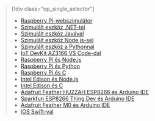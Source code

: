 > [!div class="op_single_selector"]
> * [Raspberry Pi-webszimulátor](../articles/iot-hub/iot-hub-raspberry-pi-web-simulator-get-started.md)   
> * [Szimulált eszköz .NET-tel](../articles/iot-hub/quickstart-send-telemetry-dotnet.md)
> * [Szimulált eszköz Javával](../articles/iot-hub/quickstart-send-telemetry-java.md)
> * [Szimulált eszköz Node.js-sel](../articles/iot-hub/quickstart-send-telemetry-node.md)
> * [Szimulált eszköz a Pythonnal](../articles/iot-hub/quickstart-send-telemetry-python.md)
> * [IoT DevKit AZ3166 VS Code-dal](../articles/iot-hub/iot-hub-arduino-iot-devkit-az3166-get-started.md)
> * [Raspberry Pi és Node.js](../articles/iot-hub/iot-hub-raspberry-pi-kit-node-get-started.md)
> * [Raspberry Pi és Python](../articles/iot-hub/iot-hub-raspberry-pi-kit-python-get-started.md)
> * [Raspberry Pi és C](../articles/iot-hub/iot-hub-raspberry-pi-kit-c-get-started.md)
> * [Intel Edison és Node.js](../articles/iot-hub/iot-hub-intel-edison-kit-node-get-started.md)
> * [Intel Edison és C](../articles/iot-hub/iot-hub-intel-edison-kit-c-get-started.md)
> * [Adafruit Feather HUZZAH ESP8266 és Arduino IDE](../articles/iot-hub/iot-hub-arduino-huzzah-esp8266-get-started.md)
> * [Sparkfun ESP8266 Thing Dev és Arduino IDE](../articles/iot-hub/iot-hub-sparkfun-esp8266-thing-dev-get-started.md)
> * [Adafruit Feather M0 és Arduino IDE](../articles/iot-hub/iot-hub-adafruit-feather-m0-wifi-kit-arduino-get-started.md)
> * [iOS Swift-val](../articles/iot-hub/quickstart-send-telemetry-ios.md)
